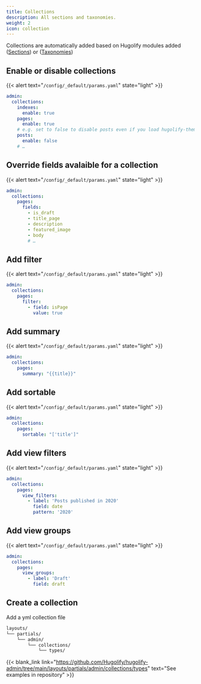 ```yaml
---
title: Collections
description: All sections and taxonomies.
weight: 2
icon: collection
---
```


Collections are automatically added based on Hugolify modules added ([Sections](/docs/sections/)) or ([Taxonomies](/docs/taxonomies/))

## Enable or disable collections

{{< alert text="`/config/_default/params.yaml`" state="light" >}}

```yml
admin:
  collections:
    indexes:
      enable: true
    pages:
      enable: true
    # e.g. set to false to disable posts even if you load hugolify-theme-posts
    posts:
      enable: false
    # …
```

## Override fields avalaible for a collection

{{< alert text="`/config/_default/params.yaml`" state="light" >}}

```yml
admin:
  collections:
    pages:
      fields:
        - is_draft
        - title_page
        - description
        - featured_image
        - body
        # …
```

## Add filter

{{< alert text="`/config/_default/params.yaml`" state="light" >}}

```yml
admin:
  collections:
    pages:
      filter:
        - field: isPage
          value: true
```

## Add summary

{{< alert text="`/config/_default/params.yaml`" state="light" >}}

```yml
admin:
  collections:
    pages:
      summary: "{{title}}"
```

## Add sortable

{{< alert text="`/config/_default/params.yaml`" state="light" >}}

```yml
admin:
  collections:
    pages:
      sortable: "['title']"
```

## Add view filters

{{< alert text="`/config/_default/params.yaml`" state="light" >}}

```yml
admin:
  collections:
    pages:
      view_filters:
        - label: 'Posts published in 2020'
          field: date
          pattern: '2020'
```

## Add view groups

{{< alert text="`/config/_default/params.yaml`" state="light" >}}

```yml
admin:
  collections:
    pages:
      view_groups:
        - label: 'Draft'
          field: draft
```

## Create a collection

Add a yml collection file

```txt
layouts/
└── partials/
    └── admin/
        └── collections/
            └── types/
```

{{< blank_link link="https://github.com/Hugolify/hugolify-admin/tree/main/layouts/partials/admin/collections/types" text="See examples in repository" >}}
